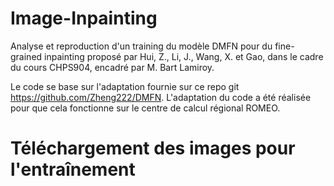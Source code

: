 # Image-Inpainting
Analyse et reproduction d'un training du modèle DMFN pour du fine-grained inpainting proposé par Hui, Z., Li, J., Wang, X. et Gao, dans le cadre du cours CHPS904, encadré par M. Bart Lamiroy. 

Le code se base sur l'adaptation fournie sur ce repo git https://github.com/Zheng222/DMFN. 
L'adaptation du code a été réalisée pour que cela fonctionne sur le centre de calcul régional ROMEO.

# Téléchargement des images pour l'entraînement
